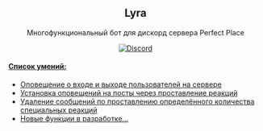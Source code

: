 <h2 align="center">
    Lyra
</h2>
<p align="center">
    Многофункциональный бот для дискорд сервера Perfect Place
</p>
<p align="center">
    <a href="https://discord.gg/wGPRmEcQ6s">
        <img src="https://img.shields.io/discord/736277452481101954?color=5865F2&label=PerfectPlace&logoColor=5805F4&style=for-the-badge" alt="Discord">
</p>


#### Список умений:

* Оповещение о входе и выходе пользователей на сервере
* Установка оповещений на посты через проставление реакций
* Удаление сообщений по проставлению определённого количества специальных реакций
* Новые функции в разработке...